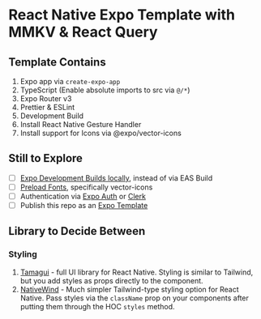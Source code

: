 # React Native Expo Template with MMKV & React Query

## Template Contains

1. Expo app via `create-expo-app`
2. TypeScript (Enable absolute imports to src via `@/*`)
3. Expo Router v3
4. Prettier & ESLint
5. Development Build
6. Install React Native Gesture Handler
7. Install support for Icons via @expo/vector-icons

## Still to Explore

- [ ] [Expo Development Builds locally](https://docs.expo.dev/guides/local-app-development/), instead of via EAS Build
- [ ] [Preload Fonts](https://docs.expo.dev/archive/classic-updates/preloading-and-caching-assets/#pre-loading-and-caching-assets), specifically vector-icons
- [ ] Authentication via [Expo Auth](https://docs.expo.dev/guides/authentication/) or [Clerk](https://clerk.com/solutions/react-native-expo)
- [ ] Publish this repo as an [Expo Template](https://www.reactnativeschool.com/how-to-create-an-expo-template-for-react-native-development)

## Library to Decide Between

### Styling

1. [Tamagui](https://tamagui.dev/) - full UI library for React Native. Styling is similar to Tailwind, but you add styles as props directly to the component.
2. [NativeWind](https://www.nativewind.dev/) - Much simpler Tailwind-type styling option for React Native. Pass styles via the `className` prop on your components after putting them through the HOC `styles` method.
